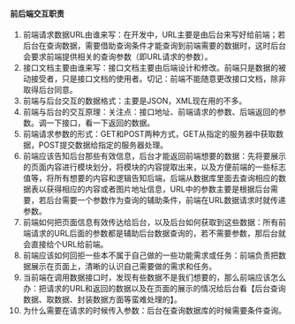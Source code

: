#### 前后端交互职责

1. 前端请求数据URL由谁来写：在开发中，URL主要是由后台来写好给前端；若后台在查询数据，需要借助查询条件才能查询到前端需要的数据时，这时后台会要求前端提供相关的查询参数（即URL请求的参数）。
2. 接口文档主要由谁来写：接口文档主要由后端设计和修改。前端只是数据的被动接受者，只是接口文档的使用者。切记：前端不能随意更改接口文档，除非取得后台同意。
3. 前端与后台交互的数据格式：主要是JSON，XML现在用的不多。
4. 前端与后台的交互原理：关注点：接口地址、前端请求的参数、后端返回的参数。调一下接口，看一下返回的数据。
5. 前端请求参数的形式：GET和POST两种方式，GET从指定的服务器中获取数据，POST提交数据给指定的服务器处理。
6. 前端应该告知后台那些有效信息，后台才能返回前端想要的数据：先将要展示的页面内容进行模块划分，将模块的内容提取出来，以及方便前端的一些标志值等，将所有想要的内容和逻辑告知后端，后端从数据库里面去查询相应的数据表以获得相应的内容或者图片地址信息，URL中的参数主要是根据后台需要，若后台需要一个参数作为查询的辅助条件，前端在URL数据请求时就传递参数。
7. 前端如何把页面信息有效传达给后台，以及后台如何获取到这些数据：所有前端请求的URL后面的参数都是辅助后台数据查询的，若不需要参数，那后台就会直接给个URL给前端。
8. 前端应该如何回拒一些本不属于自己做的一些功能需求或任务：前端负责把数据展示在页面上，清晰的认识自己需要做的需求和任务。
9. 当前端在调用数据接口时，发现有些数据不是我们想要的，那么前端应该怎么办：把请求的URL和返回的数据以及在页面的展示的情况给后台看【后台查询数据、取数据、封装数据方面等蛮难处理的】。
10. 为什么需要在请求的时候传入参数：后台在查询数据库的时候需要条件查询。
